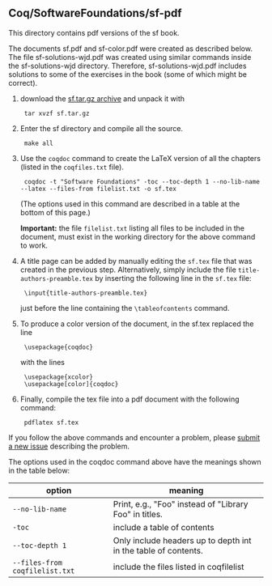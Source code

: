 ## Coq/SoftwareFoundations/sf-pdf

This directory contains pdf versions of the sf book.

The documents sf.pdf and sf-color.pdf were created as described below.  The file
sf-solutions-wjd.pdf was created using similar commands inside the sf-solutions-wjd
directory.  Therefore, sf-solutions-wjd.pdf includes solutions to some of
the exercises in the book (some of which might be correct).

1. download the
[sf.tar.gz archive](http://www.cis.upenn.edu/~bcpierce/sf/current/sf.tar.gz) and
unpack it with

        tar xvzf sf.tar.gz

2. Enter the sf directory and compile all the source.

        make all

3. Use the `coqdoc` command to create the LaTeX version of all the chapters
   (listed in the `coqfiles.txt` file).
   
        coqdoc -t "Software Foundations" -toc --toc-depth 1 --no-lib-name --latex --files-from filelist.txt -o sf.tex

   (The options used in this command are described in a table at the bottom of this
page.)

   **Important:** the file `filelist.txt` listing all files to be included in the
   document, must exist in the working directory for the above command to
   work.
   
4. A title page can be added by manually editing the `sf.tex` file that was
   created in the previous step. Alternatively, simply include the file
   `title-authors-preamble.tex` by inserting the following line
   in the `sf.tex` file:

        \input{title-authors-preamble.tex}

   just before the line containing the `\tableofcontents` command.

5. To produce a color version of the document, in the sf.tex replaced the line

        \usepackage{coqdoc}

   with the lines

        \usepackage{xcolor}
        \usepackage[color]{coqdoc}

6. Finally, compile the tex file into a pdf document with the following command:

        pdflatex sf.tex

If you follow the above commands and encounter a problem, please [submit a new
issue](https://github.com/TypeFunc/Coq/issues) describing the problem.

The options used in the coqdoc command above have the meanings shown in the
table below:

| option            | meaning                                                        |
| ----------------- | -------------------------------------------------------------- |
|   `--no-lib-name` | Print, e.g., "Foo" instead of "Library Foo" in titles.         |
|   `-toc`          | include a table of contents                                    |
|   `--toc-depth 1` | Only include headers up to depth int in the table of contents. |
|   `--files-from coqfilelist.txt`  | include the files listed in coqfilelist        |
